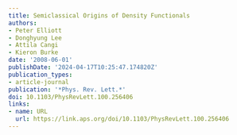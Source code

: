 ```yaml
---
title: Semiclassical Origins of Density Functionals
authors:
- Peter Elliott
- Donghyung Lee
- Attila Cangi
- Kieron Burke
date: '2008-06-01'
publishDate: '2024-04-17T10:25:47.174820Z'
publication_types:
- article-journal
publication: '*Phys. Rev. Lett.*'
doi: 10.1103/PhysRevLett.100.256406
links:
- name: URL
  url: https://link.aps.org/doi/10.1103/PhysRevLett.100.256406
---
```

